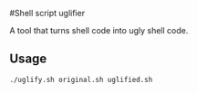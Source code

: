#Shell script uglifier

A tool that turns shell code into ugly shell code.

## Usage

`./uglify.sh original.sh uglified.sh`

